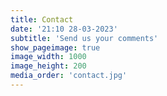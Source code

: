 ```yaml
---
title: Contact
date: '21:10 28-03-2023'
subtitle: 'Send us your comments'
show_pageimage: true
image_width: 1000
image_height: 200
media_order: 'contact.jpg'
---
```


